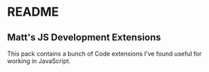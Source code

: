 # README
## Matt's JS Development Extensions

This pack contains a bunch of Code extensions I've found useful for working in JavaScript.

